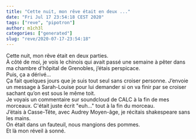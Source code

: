 ```yaml
---
title: "Cette nuit, mon rêve était en deux ..."
date: "Fri Jul 17 23:54:18 CEST 2020"
tags: ["reve", "pipotron"]
author: m1ch3l
categories: ["generated"]
slug: "reve/2020-07-17-23:54:18"
---
```


Cette nuit, mon rêve était en deux parties.<br>
À côté de moi, je vois le chinois qui avait passé une semaine à pêter dans ma chambre d'hôpital de Grenobles, j’étais perspicace.<br>
Puis, ça a dérivé...<br>
Ça fait quelques jours que je suis tout seul sans croiser personne. J’envoie un message à Sarah-Louise pour lui demander si on va finir par se croiser sachant qu’on est sous le même toit.<br>
Je voyais un commentaire sur soundcloud de CALC à la fin de mes morceaux. C'était juste écrit "euh..." tout à la fin du morceau.<br>
J’étais à Casse-Tête, avec Audrey Moyen-âge, je récitais shakespeare sans les mains.<br>
On était dans un fauteuil, nous mangions des pommes.<br>
Et là mon réveil à sonné.<br>
